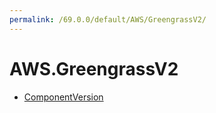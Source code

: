 ```yaml
---
permalink: /69.0.0/default/AWS/GreengrassV2/
---
```


# AWS.GreengrassV2



* [ComponentVersion](ComponentVersion.md)